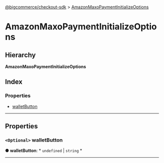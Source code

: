 [@bigcommerce/checkout-sdk](../README.md) > [AmazonMaxoPaymentInitializeOptions](../interfaces/amazonmaxopaymentinitializeoptions.md)

# AmazonMaxoPaymentInitializeOptions

## Hierarchy

**AmazonMaxoPaymentInitializeOptions**

## Index

### Properties

* [walletButton](amazonmaxopaymentinitializeoptions.md#walletbutton)

---

## Properties

<a id="walletbutton"></a>

### `<Optional>` walletButton

**● walletButton**: * `undefined` &#124; `string`
*

___

